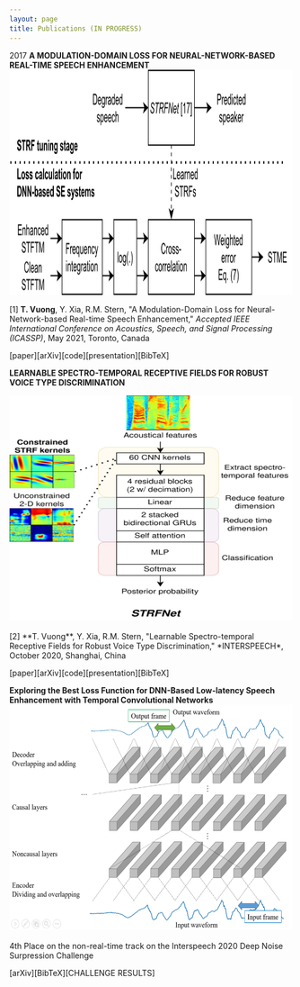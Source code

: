 ```yaml
---
layout: page
title: Publications (IN PROGRESS)
---
```


<span>2017 **A MODULATION-DOMAIN LOSS FOR NEURAL-NETWORK-BASED REAL-TIME SPEECH ENHANCEMENT** </span>
<img src="/assets/img/stme-flow.png" width="600" height="400">

[1] **T. Vuong**, Y. Xia, R.M. Stern, "A Modulation-Domain Loss for Neural-Network-based Real-time Speech Enhancement," *Accepted IEEE International Conference on Acoustics, Speech, and Signal Processing (ICASSP)*, May 2021, Toronto, Canada 

[paper][arXiv][code][presentation][BibTeX]


**LEARNABLE SPECTRO-TEMPORAL RECEPTIVE FIELDS FOR ROBUST VOICE TYPE DISCRIMINATION**

<img src="/assets/img/STRFNet.png" width="600" height="400">
<br/><br/>
[2] **T. Vuong**, Y. Xia, R.M. Stern, "Learnable Spectro-temporal Receptive Fields for Robust Voice Type Discrimination," *INTERSPEECH*, October 2020, Shanghai, China

[paper][arXiv][code][presentation][BibTeX]

**Exploring the Best Loss Function for DNN-Based Low-latency Speech Enhancement with Temporal Convolutional Networks**
<img src="/assets/img/nc_layers.png" width="600" height="400">
<br/><br/>
4th Place on the non-real-time track on the Interspeech 2020 Deep Noise Surpression Challenge

[arXiv][BibTeX][CHALLENGE RESULTS]


